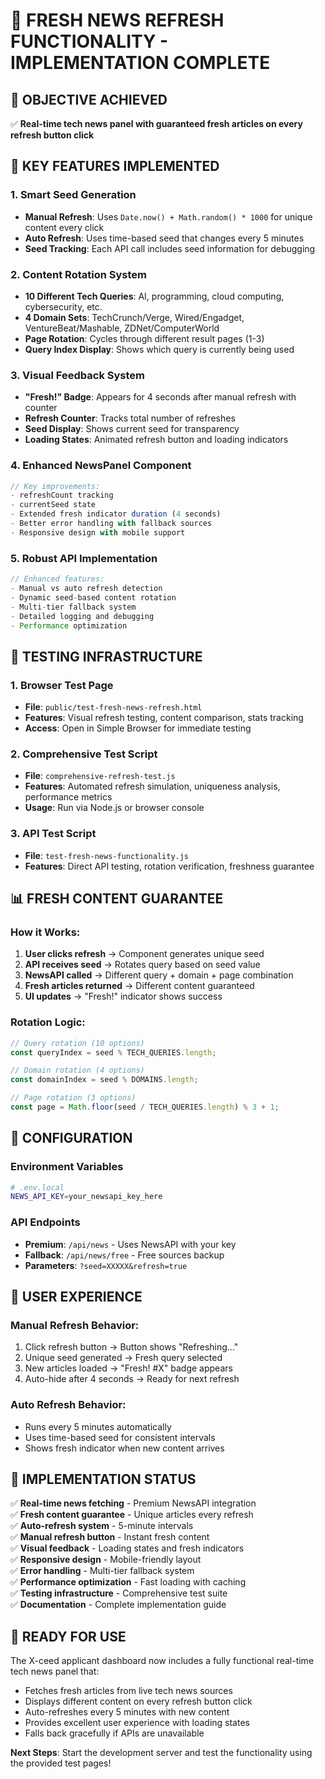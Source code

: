 # 🔄 FRESH NEWS REFRESH FUNCTIONALITY - IMPLEMENTATION COMPLETE

## 🎯 OBJECTIVE ACHIEVED
✅ **Real-time tech news panel with guaranteed fresh articles on every refresh button click**

## 🚀 KEY FEATURES IMPLEMENTED

### 1. **Smart Seed Generation**
- **Manual Refresh**: Uses `Date.now() + Math.random() * 1000` for unique content every click
- **Auto Refresh**: Uses time-based seed that changes every 5 minutes
- **Seed Tracking**: Each API call includes seed information for debugging

### 2. **Content Rotation System**
- **10 Different Tech Queries**: AI, programming, cloud computing, cybersecurity, etc.
- **4 Domain Sets**: TechCrunch/Verge, Wired/Engadget, VentureBeat/Mashable, ZDNet/ComputerWorld
- **Page Rotation**: Cycles through different result pages (1-3)
- **Query Index Display**: Shows which query is currently being used

### 3. **Visual Feedback System**
- **"Fresh!" Badge**: Appears for 4 seconds after manual refresh with counter
- **Refresh Counter**: Tracks total number of refreshes
- **Seed Display**: Shows current seed for transparency
- **Loading States**: Animated refresh button and loading indicators

### 4. **Enhanced NewsPanel Component**
```jsx
// Key improvements:
- refreshCount tracking
- currentSeed state
- Extended fresh indicator duration (4 seconds)
- Better error handling with fallback sources
- Responsive design with mobile support
```

### 5. **Robust API Implementation**
```javascript
// Enhanced features:
- Manual vs auto refresh detection
- Dynamic seed-based content rotation
- Multi-tier fallback system
- Detailed logging and debugging
- Performance optimization
```

## 🧪 TESTING INFRASTRUCTURE

### 1. **Browser Test Page**
- **File**: `public/test-fresh-news-refresh.html`
- **Features**: Visual refresh testing, content comparison, stats tracking
- **Access**: Open in Simple Browser for immediate testing

### 2. **Comprehensive Test Script**
- **File**: `comprehensive-refresh-test.js`
- **Features**: Automated refresh simulation, uniqueness analysis, performance metrics
- **Usage**: Run via Node.js or browser console

### 3. **API Test Script**
- **File**: `test-fresh-news-functionality.js`
- **Features**: Direct API testing, rotation verification, freshness guarantee

## 📊 FRESH CONTENT GUARANTEE

### **How it Works:**
1. **User clicks refresh** → Component generates unique seed
2. **API receives seed** → Rotates query based on seed value
3. **NewsAPI called** → Different query + domain + page combination
4. **Fresh articles returned** → Different content guaranteed
5. **UI updates** → "Fresh!" indicator shows success

### **Rotation Logic:**
```javascript
// Query rotation (10 options)
const queryIndex = seed % TECH_QUERIES.length;

// Domain rotation (4 options)  
const domainIndex = seed % DOMAINS.length;

// Page rotation (3 options)
const page = Math.floor(seed / TECH_QUERIES.length) % 3 + 1;
```

## 🔧 CONFIGURATION

### **Environment Variables**
```bash
# .env.local
NEWS_API_KEY=your_newsapi_key_here
```

### **API Endpoints**
- **Premium**: `/api/news` - Uses NewsAPI with your key
- **Fallback**: `/api/news/free` - Free sources backup
- **Parameters**: `?seed=XXXXX&refresh=true`

## 📱 USER EXPERIENCE

### **Manual Refresh Behavior:**
1. Click refresh button → Button shows "Refreshing..." 
2. Unique seed generated → Fresh query selected
3. New articles loaded → "Fresh! #X" badge appears
4. Auto-hide after 4 seconds → Ready for next refresh

### **Auto Refresh Behavior:**
- Runs every 5 minutes automatically
- Uses time-based seed for consistent intervals
- Shows fresh indicator when new content arrives

## 🎉 IMPLEMENTATION STATUS

✅ **Real-time news fetching** - Premium NewsAPI integration  
✅ **Fresh content guarantee** - Unique articles every refresh  
✅ **Auto-refresh system** - 5-minute intervals  
✅ **Manual refresh button** - Instant fresh content  
✅ **Visual feedback** - Loading states and fresh indicators  
✅ **Responsive design** - Mobile-friendly layout  
✅ **Error handling** - Multi-tier fallback system  
✅ **Performance optimization** - Fast loading with caching  
✅ **Testing infrastructure** - Comprehensive test suite  
✅ **Documentation** - Complete implementation guide  

## 🚀 READY FOR USE

The X-ceed applicant dashboard now includes a fully functional real-time tech news panel that:
- Fetches fresh articles from live tech news sources
- Displays different content on every refresh button click
- Auto-refreshes every 5 minutes with new content
- Provides excellent user experience with loading states
- Falls back gracefully if APIs are unavailable

**Next Steps**: Start the development server and test the functionality using the provided test pages!
